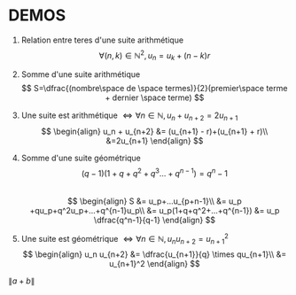 # DEMOS

1. Relation entre teres d'une suite arithmétique 
$$
\forall(n,k)\in\mathbb{N}^2,  u_n = u_k +(n-k)r
$$

2. Somme d'une suite arithmétique 
$$
S=\dfrac{(nombre\space de \space termes)}{2}(premier\space terme + dernier \space terme)
$$

3. Une suite est arithmétique $\iff\forall n\in\mathbb{N}, u_n + u_{n+2} = 2u_{n+1}$
$$
\begin{align} 
    u_n + u_{n+2} &= (u_{n+1} - r)+(u_{n+1} + r)\\
    &=2u_{n+1}
\end{align}
$$

4. Somme d'une suite géométrique
$$(q-1)(1+q+q^2+q^3...+q^{n-1})=q^n-1$$
$~$
$$
\begin{align}
    S &= u_p+...u_{p+n-1}\\
    &= u_p +qu_p+q^2u_p+...+q^{n-1}u_p\\
    &= u_p(1+q+q^2+...+q^{n-1})
    &= u_p \dfrac{q^n-1}{q-1}
\end{align}
$$

5. Une suite est géométrique $\iff\forall n\in\mathbb{N}, u_n u_{n+2} = u_{n+1}^2$
$$
\begin{align}
u_n u_{n+2} &= \dfrac{u_{n+1}}{q} \times qu_{n+1}\\
&= u_{n+1}^2
\end{align}
$$

$\lVert a+b\rVert$